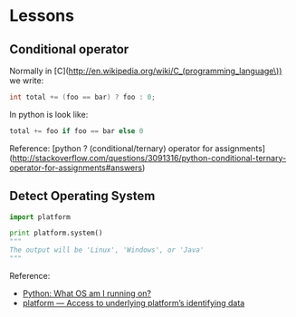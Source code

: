# Lessons

## Conditional operator
Normally in [C](http://en.wikipedia.org/wiki/C_(programming_language\)) we write:
```c
int total += (foo == bar) ? foo : 0;
```
In python is look like:
```python
total += foo if foo == bar else 0
```

Reference: [python ? (conditional/ternary) operator for assignments] (http://stackoverflow.com/questions/3091316/python-conditional-ternary-operator-for-assignments#answers)

## Detect Operating System
```python
import platform

print platform.system()
"""
The output will be 'Linux', 'Windows', or 'Java'
"""
```

Reference:  
* [Python: What OS am I running on?](http://stackoverflow.com/questions/1854/python-what-os-am-i-running-on#answers)
* [platform — Access to underlying platform’s identifying data](http://docs.python.org/2/library/platform.html#platform.system)
